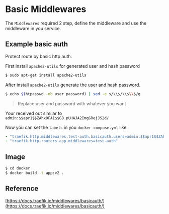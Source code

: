 # Basic Middlewares

The `Middlewares` required 2 step, define the middleware and use the middleware in you service.

## Example basic auth

Protect route by basic http auth.

First install `apache2-utils` for generated user and hash password

```bash
$ sudo apt-get install apache2-utils
```

After install `apache2-utils` generate the user and hash password.

```bash
$ echo $(htpasswd -nb user password) | sed -e s/\\$/\\$\\$/g
```

> Replace user and password with whatever you want

Your received out similar to `admin:$$apr1$$ZAhx0FA1$$G8.pUHAJA2ImgGRejJS2d/`

Now you can set the `labels` in you `docker-compose.yml` like.

```yaml
- "traefik.http.middlewares.test-auth.basicauth.users=admin:$$apr1$$ZAhx0FA1$$G8.pUHAJA2ImgGRejJS2d/"
- "traefik.http.routers.app.middlewares=test-auth"
```

## Image

```bash
$ cd docker
$ docker build -t app:v2 .
```

## Reference

[https://docs.traefik.io/middlewares/basicauth/](https://docs.traefik.io/middlewares/basicauth/)